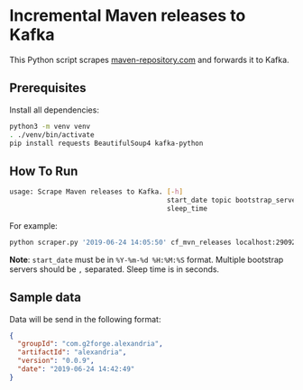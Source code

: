 # Incremental Maven releases to Kafka
This Python script scrapes [maven-repository.com](maven-repository) and forwards it to Kafka.

## Prerequisites
Install all dependencies:
```bash 
python3 -m venv venv
. ./venv/bin/activate
pip install requests BeautifulSoup4 kafka-python
```

## How To Run
```bash
usage: Scrape Maven releases to Kafka. [-h]
                                       start_date topic bootstrap_servers
                                       sleep_time
```

For example:
```sh
python scraper.py '2019-06-24 14:05:50' cf_mvn_releases localhost:29092 60
```

**Note**: `start_date` must be in `%Y-%m-%d %H:%M:%S` format. Multiple bootstrap servers should be `,` separated. Sleep time is in seconds.
## Sample data
Data will be send in the following format:
```json
{
  "groupId": "com.g2forge.alexandria",
  "artifactId": "alexandria",
  "version": "0.0.9",
  "date": "2019-06-24 14:42:49"
}
```

